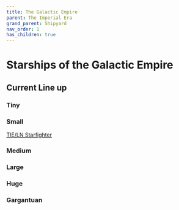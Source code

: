 ```yaml
---
title: The Galactic Empire
parent: The Imperial Era
grand_parent: Shipyard
nav_order: 1
has_children: true
---
```


# Starships of the Galactic Empire

## Current Line up

### Tiny


### Small
[TIE/LN Starfighter](https://drakeryzer.github.io/DrakeSW5E/Starships/Shipyard/Imperial%20Era/The%20Galactic%20Empire/Small/Index.html#tieln-starfighter)

### Medium


### Large


### Huge


### Gargantuan
